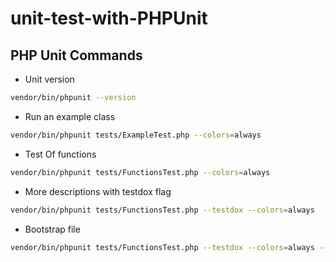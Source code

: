 # unit-test-with-PHPUnit

## PHP Unit Commands

- Unit version
```bash
vendor/bin/phpunit --version  
```

- Run an example class
 ```bash
 vendor/bin/phpunit tests/ExampleTest.php --colors=always
 ```

- Test Of functions
 ```bash
 vendor/bin/phpunit tests/FunctionsTest.php --colors=always
 ```

- More descriptions with testdox flag
 ```bash
 vendor/bin/phpunit tests/FunctionsTest.php --testdox --colors=always
 ```

- Bootstrap file
 ```bash
 vendor/bin/phpunit tests/FunctionsTest.php --testdox --colors=always --bootstrap tests/bootstrap.php
 ```